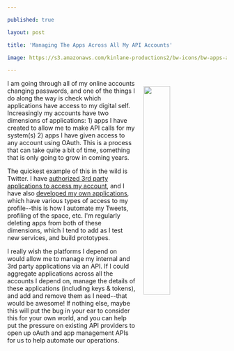 ---
published: true
layout: post
title: 'Managing The Apps Across All My API Accounts'
image: https://s3.amazonaws.com/kinlane-productions2/bw-icons/bw-apps-api.png
---

<p><img style="padding: 15px;" src="https://s3.amazonaws.com/kinlane-productions2/bw-icons/bw-apps-api.png" alt="" width="35%" align="right" />
<p>I am going through all of my&nbsp;online accounts changing passwords, and one of the things I do along the way is check which applications have access to my digital self. Increasingly my accounts have two dimensions of applications: 1) apps I have created to allow me to make API calls for my system(s) 2) apps I have given access to any account using OAuth. This is a process that can take quite a bit of time, something that is only going to grow in coming years.&nbsp;
<p>The quickest example of this in the wild is Twitter. I have <a href="https://twitter.com/settings/applications">authorized 3rd party applications to access my account</a>, and I have also <a href="https://apps.twitter.com/">developed my own applications</a>, which have various types of access to my profile--this is how I automate my Tweets, profiling of the space, etc. I'm regularly deleting apps from both of these dimensions, which I tend to add as I test new services, and build prototypes.&nbsp;
<p>I really wish the platforms I depend on would allow me to manage my internal and 3rd party applications via an API. If I could aggregate applications across all the accounts I depend on, manage the details of these applications (including keys &amp; tokens), and add and remove them as I need--that would be awesome! If nothing else, maybe this will put the bug in your ear to consider this for your own world, and you can help put the pressure on existing API providers to open up oAuth and app management APIs for us to help automate our operations.

